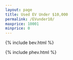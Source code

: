 ```yaml
---
layout: page
title: Used EV Under $10,000
permalink: /EVunder10/
maxprice: 10001
minprice: 0
---
```

{% include bev.html %}

{% include phev.html %}